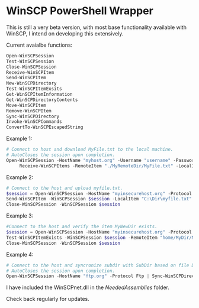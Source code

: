 # WinSCP PowerShell Wrapper

This is still a very beta version, with most base functionality available with WinSCP, I intend on developing this extensively.  

Current avaialbe functions:
```PowerShell
Open-WinSCPSession
Test-WinSCPSession
Close-WinSCPSession
Receive-WinSCPItem
Send-WinSCPItem
New-WinSCPDirectory
Test-WinSCPItemExsits
Get-WinSCPItemInformation
Get-WinSCPDirectoryContents
Move-WinSCPItem
Remove-WinSCPItem
Sync-WinSCPDirectory
Invoke-WinSCPCommands
ConvertTo-WinSCPEscapedString
```

Example 1:

```PowerShell
# Connect to host and download MyFile.txt to the local machine.
# AutoCloses the session upon completion.
Open-WinSCPSession -HostName "myhost.org" -Username "username" -Password "123456789" -SshHostKeyFingerprint "ssh-rsa 1024 xx:xx:xx:xx:xx:xx:xx:xx:xx:xx:xx:xx:xx:xx:xx:xx" | 
     Receive-WinSCPItems -RemoteItem "./MyRemoteDir/MyFile.txt" -LocalItem "C:\MyLocalDir\MyFile.txt"
```

Example 2:

```PowerShell
# Connect to the host and upload myfile.txt.
$session = Open-WinSCPSession -HostName "myinsecurehost.org" -Protocol Ftp
Send-WinSCPItem -WinSCPSession $session -LocalItem "C:\Dir\myfile.txt" -Remote-Item "home/dir/myfile.txt"
Close-WinSCPSession -WinSCPSession $session
```

Example 3:

```PowerShell
#Connect to the host and verify the item MyNewDir exists.
$session = Open-WinSCPSession -HostName "myinsecurehost.org" -Protocol Ftp
Test-WinSCPItemExists -WinSCPSession $session -RemoteItem "home/MyDir/MyNewDir"
Close-WinSCPSession -WinSCPSession $session
```

Example 4:

```PowerShell
# Connect to the host and syncronize subdir with SubDir based on file DateTime.
# AutoCloses the session upon completion.
Open-WinSCPSession -HostName "ftp.org" -Protocol Ftp | Sync-WinSCPDirectorys -RemoteDirectory "mydir/subdir" -LocalDirectory "C:\SubDir" -Local -Time
```


I have included the WinSCPnet.dll in the _NeededAssemblies_ folder.

Check back regularly for updates.
